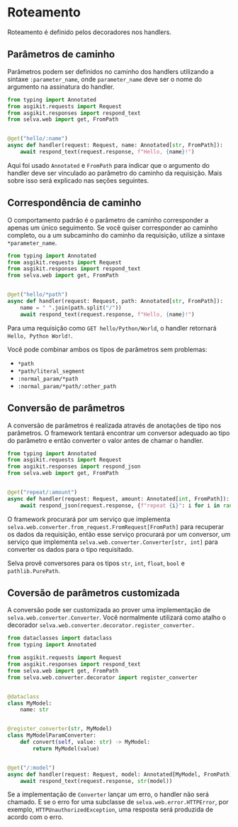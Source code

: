 # Roteamento

Roteamento é definido pelos decoradores nos handlers.

## Parâmetros de caminho

Parâmetros podem ser definidos no caminho dos handlers utilizando a sintaxe `:parameter_name`,
onde `parameter_name` deve ser o nome do argumento na assinatura do handler.

```python
from typing import Annotated
from asgikit.requests import Request
from asgikit.responses import respond_text
from selva.web import get, FromPath


@get("hello/:name")
async def handler(request: Request, name: Annotated[str, FromPath]):
    await respond_text(request.response, f"Hello, {name}!")
```

Aqui foi usado `Annotated` e `FromPath` para indicar que o argumento do handler
deve ser vinculado ao parâmetro do caminho da requisição. Mais sobre isso será explicado
nas seções seguintes.

## Correspondência de caminho

O comportamento padrão é o parâmetro de caminho corresponder a apenas um único seguimento.
Se você quiser corresponder ao caminho completo, ou a um subcaminho do caminho da
requisição, utilize a sintaxe `*parameter_name`.

```python
from typing import Annotated
from asgikit.requests import Request
from asgikit.responses import respond_text
from selva.web import get, FromPath


@get("hello/*path")
async def handler(request: Request, path: Annotated[str, FromPath]):
    name = " ".join(path.split("/"))
    await respond_text(request.response, f"Hello, {name}!")
```

Para uma requisição como `GET hello/Python/World`, o handler retornará
`Hello, Python World!`.

Você pode combinar ambos os tipos de parâmetros sem problemas:

- `*path`
- `*path/literal_segment`
- `:normal_param/*path`
- `:normal_param/*path/:other_path`

## Conversão de parâmetros

A conversão de parâmetros é realizada através de anotações de tipo nos parâmetros.
O framework tentará encontrar um conversor adequado ao tipo do parâmetro e então
converter o valor antes de chamar o handler.

```python
from typing import Annotated
from asgikit.requests import Request
from asgikit.responses import respond_json
from selva.web import get, FromPath


@get("repeat/:amount")
async def handler(request: Request, amount: Annotated[int, FromPath]):
    await respond_json(request.response, {f"repeat {i}": i for i in range(amount)})
```

O framework procurará por um serviço que implementa `selva.web.converter.from_request.FromRequest[FromPath]`
para recuperar os dados da requisição, então esse serviço procurará por um conversor,
um serviço que implementa `selva.web.converter.Converter[str, int]` para converter
os dados para o tipo requisitado.

Selva provê conversores para os tipos `str`, `int`, `float`, `bool` e `pathlib.PurePath`.

## Coversão de parâmetros customizada

A conversão pode ser customizada ao prover uma implementação de `selva.web.converter.Converter`.
Você normalmente utilizará como atalho o decorador `selva.web.converter.decorator.register_converter.`

```python
from dataclasses import dataclass
from typing import Annotated

from asgikit.requests import Request
from asgikit.responses import respond_text
from selva.web import get, FromPath
from selva.web.converter.decorator import register_converter


@dataclass
class MyModel:
    name: str


@register_converter(str, MyModel)
class MyModelParamConverter:
    def convert(self, value: str) -> MyModel:
        return MyModel(value)


@get("/:model")
async def handler(request: Request, model: Annotated[MyModel, FromPath]):
    await respond_text(request.response, str(model))
```

Se a implementação de `Converter` lançar um erro, o handler não será chamado.
E se o erro for uma subclasse de `selva.web.error.HTTPError`, por exemplo,
`HTTPUnauthorizedException`, uma resposta será produzida de acordo com o erro.
